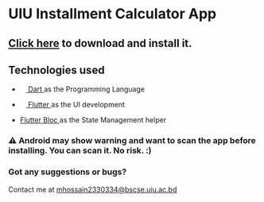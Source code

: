 # UIU Installment Calculator App

## [Click here](https://github.com/runtimeghost/uiu-installment-calc-app/releases/download/1.0.1/app-release.apk) to download and install it. 

## Technologies used
- <a href="https://dart.dev"> <img height="12px" src="https://cdn.jsdelivr.net/gh/devicons/devicon@latest/icons/dart/dart-original.svg" /> Dart </a> as the Programming Language
          
- <a href="https://flutter.dev/"> <img height="12px" src="https://cdn.jsdelivr.net/gh/devicons/devicon@latest/icons/flutter/flutter-original.svg" /> Flutter </a> as the UI development

- <a href="https://bloclibrary.dev/"> Flutter Bloc </a> as the State Management helper

### ⚠️ Android may show warning and want to scan the app before installing. You can scan it. No risk. :)

### Got any suggestions or bugs?
Contact me at [mhossain2330334@bscse.uiu.ac.bd](https://mail.google.com/mail/?view=cm&to=mhossain2330334@bscse.uiu.ac.bd)
